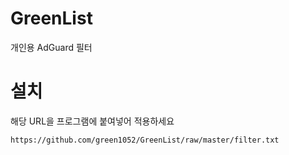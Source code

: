 # GreenList

개인용 AdGuard 필터

# 설치

해당 URL을 프로그램에 붙여넣어 적용하세요

```
https://github.com/green1052/GreenList/raw/master/filter.txt
```
